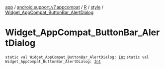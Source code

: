 [app](../../../index.md) / [android.support.v7.appcompat](../../index.md) / [R](../index.md) / [style](index.md) / [Widget_AppCompat_ButtonBar_AlertDialog](.)

# Widget_AppCompat_ButtonBar_AlertDialog

`static val Widget_AppCompat_ButtonBar_AlertDialog: `[`Int`](https://kotlinlang.org/api/latest/jvm/stdlib/kotlin/-int/index.html)
`static val Widget_AppCompat_ButtonBar_AlertDialog: `[`Int`](https://kotlinlang.org/api/latest/jvm/stdlib/kotlin/-int/index.html)